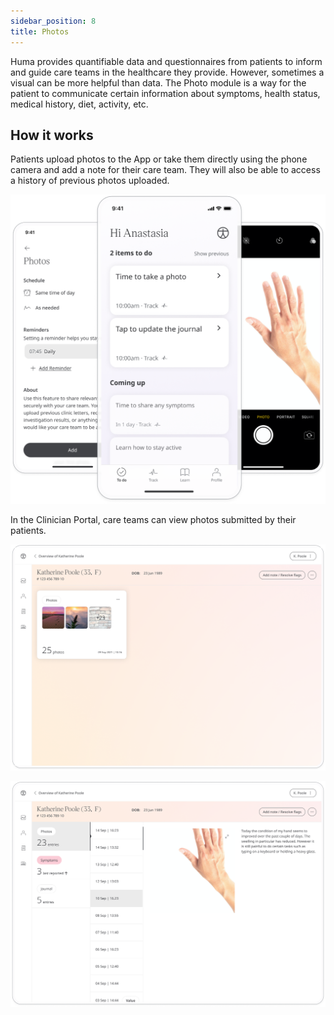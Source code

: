 ```yaml
---
sidebar_position: 8
title: Photos 
---
```


Huma provides quantifiable data and questionnaires from patients to inform and guide care teams in the healthcare they provide. However, sometimes a visual can be more helpful than data. The Photo module is a way for the patient to communicate certain information about symptoms, health status, medical history, diet, activity, etc.

## How it works

Patients upload photos to the App or take them directly using the phone camera and add a note for their care team. They will also be able to access a history of previous photos uploaded.

![Adding a photo in the Huma App](./assets/photos.png)

In the Clinician Portal, care teams can view photos submitted by their patients. 

![Photos in the Clinician Portal](./assets/cp-patient-summary-photos.png)

![Photos in the Clinician Portal](./assets/cp-module-details-photos.png)
